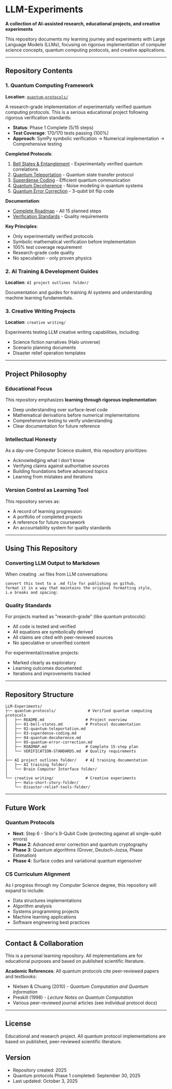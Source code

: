 # LLM-Experiments

**A collection of AI-assisted research, educational projects, and creative experiments**

This repository documents my learning journey and experiments with Large Language Models (LLMs), focusing on rigorous implementation of computer science concepts, quantum computing protocols, and creative applications.

---

## Repository Contents

### 1. Quantum Computing Framework

**Location**: [`quantum-protocols/`](quantum-protocols/)

A research-grade implementation of experimentally verified quantum computing protocols. This is a serious educational project following rigorous verification standards:

- **Status**: Phase 1 Complete (5/15 steps)
- **Test Coverage**: 170/170 tests passing (100%)
- **Approach**: SymPy symbolic verification → Numerical implementation → Comprehensive testing

**Completed Protocols**:
1. [Bell States & Entanglement](quantum-protocols/01-bell-states.md) - Experimentally verified quantum correlations
2. [Quantum Teleportation](quantum-protocols/02-quantum-teleportation.md) - Quantum state transfer protocol
3. [Superdense Coding](quantum-protocols/03-superdense-coding.md) - Efficient quantum communication
4. [Quantum Decoherence](quantum-protocols/04-quantum-decoherence.md) - Noise modeling in quantum systems
5. [Quantum Error Correction](quantum-protocols/05-quantum-error-correction.md) - 3-qubit bit flip code

**Documentation**:
- [Complete Roadmap](quantum-protocols/ROADMAP.md) - All 15 planned steps
- [Verification Standards](quantum-protocols/VERIFICATION-STANDARDS.md) - Quality requirements

**Key Principles**:
- Only experimentally verified protocols
- Symbolic mathematical verification before implementation
- 100% test coverage requirement
- Research-grade code quality
- No speculation - only proven physics

### 2. AI Training & Development Guides

**Location**: `AI project outlines folder/`

Documentation and guides for training AI systems and understanding machine learning fundamentals.

### 3. Creative Writing Projects

**Location**: `creative writing/`

Experiments testing LLM creative writing capabilities, including:
- Science fiction narratives (Halo universe)
- Scenario planning documents
- Disaster relief operation templates

---

## Project Philosophy

### Educational Focus

This repository emphasizes **learning through rigorous implementation**:
- Deep understanding over surface-level code
- Mathematical derivations before numerical implementations
- Comprehensive testing to verify understanding
- Clear documentation for future reference

### Intellectual Honesty

As a day-one Computer Science student, this repository prioritizes:
- Acknowledging what I don't know
- Verifying claims against authoritative sources
- Building foundations before advanced topics
- Learning from mistakes and iterations

### Version Control as Learning Tool

This repository serves as:
- A record of learning progression
- A portfolio of completed projects
- A reference for future coursework
- An accountability system for quality standards

---

## Using This Repository

### Converting LLM Output to Markdown

When creating `.md` files from LLM conversations:

```
convert this text to a .md file for publishing on github, 
format it in a way that maintains the original formatting style, 
i.e breaks and spacing:
```

### Quality Standards

For projects marked as "research-grade" (like quantum protocols):
- All code is tested and verified
- All equations are symbolically derived
- All claims are cited with peer-reviewed sources
- No speculative or unverified content

For experimental/creative projects:
- Marked clearly as exploratory
- Learning outcomes documented
- Iterations and improvements tracked

---

## Repository Structure

```
LLM-Experiments/
├── quantum-protocols/              # Verified quantum computing protocols
│   ├── README.md                  # Project overview
│   ├── 01-bell-states.md          # Protocol documentation
│   ├── 02-quantum-teleportation.md
│   ├── 03-superdense-coding.md
│   ├── 04-quantum-decoherence.md
│   ├── 05-quantum-error-correction.md
│   ├── ROADMAP.md                 # Complete 15-step plan
│   └── VERIFICATION-STANDARDS.md  # Quality requirements
│
├── AI project outlines folder/    # AI training documentation
│   ├── AI training folder/
│   └── Brain Computer Interface folder/
│
└── creative writing/              # Creative experiments
    ├── Halo-short-story-folder/
    └── Disaster-relief-tools-folder/
```

---

## Future Work

### Quantum Protocols
- **Next**: Step 6 - Shor's 9-Qubit Code (protecting against all single-qubit errors)
- **Phase 2**: Advanced error correction and quantum cryptography
- **Phase 3**: Quantum algorithms (Grover, Deutsch-Jozsa, Phase Estimation)
- **Phase 4**: Surface codes and variational quantum eigensolver

### CS Curriculum Alignment
As I progress through my Computer Science degree, this repository will expand to include:
- Data structures implementations
- Algorithm analysis
- Systems programming projects
- Machine learning applications
- Software engineering best practices

---

## Contact & Collaboration

This is a personal learning repository. All implementations are for educational purposes and based on published scientific literature.

**Academic References**: All quantum protocols cite peer-reviewed papers and textbooks:
- Nielsen & Chuang (2010) - *Quantum Computation and Quantum Information*
- Preskill (1998) - *Lecture Notes on Quantum Computation*
- Various peer-reviewed journal articles (see individual protocol docs)

---

## License

Educational and research project. All quantum protocol implementations are based on published, peer-reviewed scientific literature.

## Version

- Repository created: 2025
- Quantum protocols Phase 1 completed: September 30, 2025
- Last updated: October 3, 2025

